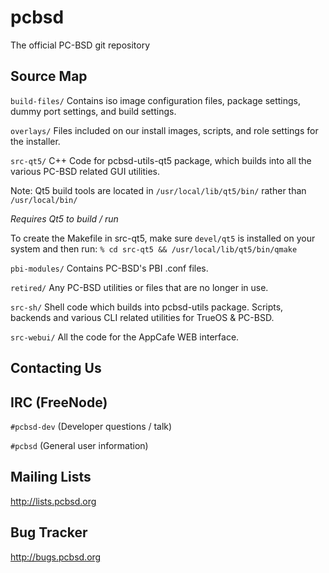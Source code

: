 pcbsd
=====

The official PC-BSD git repository

Source Map
---------------------------------

`build-files/`
  Contains iso image configuration files, package settings, dummy port settings, and build settings.

`overlays/`
  Files included on our install images, scripts, and role settings for the installer.

`src-qt5/`
  C++ Code for pcbsd-utils-qt5 package, which builds into all the various PC-BSD related GUI utilities.
  
  Note: Qt5 build tools are located in `/usr/local/lib/qt5/bin/` rather than `/usr/local/bin/`
  
  *Requires Qt5 to build / run*

  To create the Makefile in src-qt5, make sure `devel/qt5` is installed on your system and then run:
  ```% cd src-qt5 && /usr/local/lib/qt5/bin/qmake```

  
`pbi-modules/`
  Contains PC-BSD's PBI .conf files.
  
`retired/`
  Any PC-BSD utilities or files that are no longer in use.

`src-sh/`
  Shell code which builds into pcbsd-utils package. Scripts, backends and various CLI
  related utilities for TrueOS & PC-BSD. 

`src-webui/`
  All the code for the AppCafe WEB interface.


Contacting Us
---------------------------------

IRC (FreeNode)
---------------------------------
`#pcbsd-dev` (Developer questions / talk)

`#pcbsd` (General user information)

Mailing Lists
---------------------------------
http://lists.pcbsd.org

Bug Tracker
---------------------------------
http://bugs.pcbsd.org
